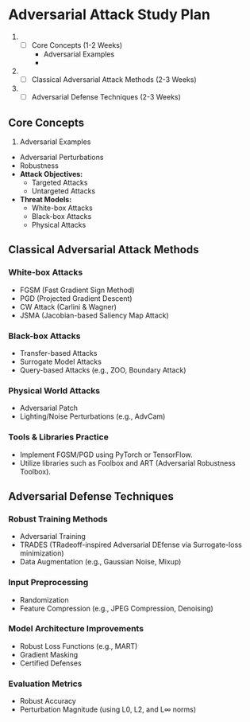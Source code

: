 # Adversarial Attack Study Plan

1. -[ ] Core Concepts (1-2 Weeks)
     - Adversarial Examples
     - 
3. -[ ] Classical Adversarial Attack Methods (2-3 Weeks)
4. -[ ] Adversarial Defense Techniques (2-3 Weeks)

## Core Concepts
1. Adversarial Examples
  - Adversarial Perturbations
  - Robustness
- **Attack Objectives:**
  - Targeted Attacks
  - Untargeted Attacks
- **Threat Models:**
  - White-box Attacks
  - Black-box Attacks
  - Physical Attacks

## Classical Adversarial Attack Methods
### White-box Attacks
- FGSM (Fast Gradient Sign Method)
- PGD (Projected Gradient Descent)
- CW Attack (Carlini & Wagner)
- JSMA (Jacobian-based Saliency Map Attack)

### Black-box Attacks
- Transfer-based Attacks
- Surrogate Model Attacks
- Query-based Attacks (e.g., ZOO, Boundary Attack)

### Physical World Attacks
- Adversarial Patch
- Lighting/Noise Perturbations (e.g., AdvCam)

### Tools & Libraries Practice
- Implement FGSM/PGD using PyTorch or TensorFlow.
- Utilize libraries such as Foolbox and ART (Adversarial Robustness Toolbox).

## Adversarial Defense Techniques
### Robust Training Methods
- Adversarial Training
- TRADES (TRadeoff-inspired Adversarial DEfense via Surrogate-loss minimization)
- Data Augmentation (e.g., Gaussian Noise, Mixup)

### Input Preprocessing
- Randomization
- Feature Compression (e.g., JPEG Compression, Denoising)

### Model Architecture Improvements
- Robust Loss Functions (e.g., MART)
- Gradient Masking
- Certified Defenses

### Evaluation Metrics
- Robust Accuracy
- Perturbation Magnitude (using L0, L2, and L∞ norms)

